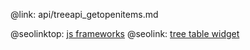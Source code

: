 @link: api/treeapi_getopenitems.md

@seolinktop: [js frameworks](https://webix.com)
@seolink: [tree table widget](https://webix.com/widget/treetable/)
